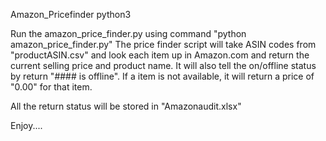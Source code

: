 Amazon_Pricefinder python3

Run the amazon_price_finder.py using command "python amazon_price_finder.py" 
The price finder script will take ASIN codes from "productASIN.csv" and look each item up in Amazon.com and return the current selling price and product name. It will also tell the on/offline status by return "#### is offline". If a item is not available, it will return a price of "0.00" for that item. 

All the return status will be stored in "Amazonaudit.xlsx"

Enjoy....
